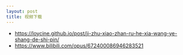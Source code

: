 ```yaml
---
layout: post
title: 视频下载
---
```


- https://loycine.github.io/post/ji-zhu-xiao-zhan-ru-he-xia-wang-ye-shang-de-shi-pin/
- https://www.bilibili.com/opus/672400086946283521